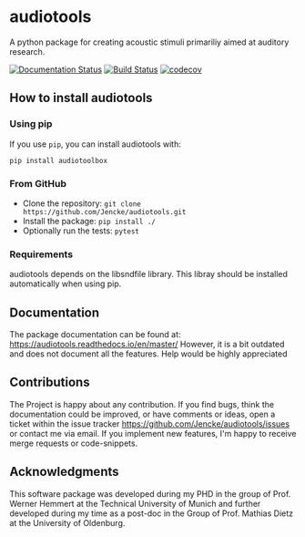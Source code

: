 # audiotools
A python package for creating acoustic stimuli primariliy aimed at auditory research.

[![Documentation Status](https://readthedocs.org/projects/audiotools/badge/?version=master)](https://audiotools.readthedocs.io/en/latest/?badge=latest)
[![Build Status](https://travis-ci.com/Jencke/audiotools.svg?branch=master)](https://travis-ci.com/Jencke/audiotools)
[![codecov](https://codecov.io/gh/Jencke/audiotools/branch/develop/graph/badge.svg?token=SI8BRM2ZYZ)](https://codecov.io/gh/Jencke/audiotools)

## How to install audiotools
### Using pip
  If you use `pip`, you can install audiotools with:

 `pip install audiotoolbox`

### From GitHub
 * Clone the repository: `git clone https://github.com/Jencke/audiotools.git`
 * Install the package: `pip install ./`
 * Optionally run the tests: `pytest`

### Requirements
  audiotools depends on the libsndfile library. This libray should be installed automatically when using pip.

## Documentation
The package documentation can be found at: https://audiotools.readthedocs.io/en/master/
However, it is a bit outdated and does not document all the features. Help would be highly appreciated

## Contributions
The Project is happy about any contribution. If you find bugs, think the documentation could be improved, or have comments or ideas, open a ticket within the issue tracker https://github.com/Jencke/audiotools/issues or contact me via email. If you implement new features, I'm happy to receive merge requests or code-snippets.

## Acknowledgments
This software package was developed during my PHD in the group of Prof. Werner Hemmert at the Technical University of Munich and further developed during my time as a post-doc in the Group of Prof. Mathias Dietz at the University of Oldenburg.
